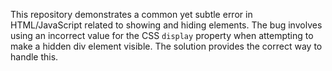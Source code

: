 This repository demonstrates a common yet subtle error in HTML/JavaScript related to showing and hiding elements. The bug involves using an incorrect value for the CSS `display` property when attempting to make a hidden div element visible.  The solution provides the correct way to handle this.